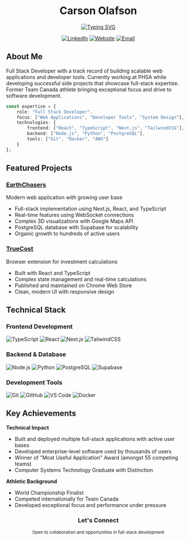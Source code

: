 <div align="center">
  <h1>Carson Olafson</h1>
  
  [![Typing SVG](https://readme-typing-svg.herokuapp.com?font=Inter&pause=1000&color=2E97F7&center=true&vCenter=true&random=false&width=435&lines=Full+Stack+Developer;TypeScript+%26+React+Engineer;Product-Focused+Developer)](https://git.io/typing-svg)

  [![LinkedIn](https://img.shields.io/badge/LinkedIn-0077B5?style=for-the-badge&logo=linkedin&logoColor=white)](https://www.linkedin.com/in/carsonolafson)
  [![Website](https://img.shields.io/badge/Website-4CAF50?style=for-the-badge&logo=safari&logoColor=white)](https://carsonolafson.com)
  [![Email](https://img.shields.io/badge/Email-EA4335?style=for-the-badge&logo=gmail&logoColor=white)](mailto:carsonolafson@gmail.com)
</div>

## About Me

Full Stack Developer with a track record of building scalable web applications and developer tools. Currently working at PHSA while developing successful side projects that showcase full-stack expertise. Former Team Canada athlete bringing exceptional focus and drive to software development.

```typescript
const expertise = {
    role: "Full Stack Developer",
    focus: ["Web Applications", "Developer Tools", "System Design"],
    technologies: {
        frontend: ["React", "TypeScript", "Next.js", "TailwindCSS"],
        backend: ["Node.js", "Python", "PostgreSQL"],
        tools: ["Git", "Docker", "AWS"]
    }
};
```

## Featured Projects

### [EarthChasers](https://earthchasers.com)
Modern web application with growing user base
- Full-stack implementation using Next.js, React, and TypeScript
- Real-time features using WebSocket connections
- Complex 3D visualizations with Google Maps API
- PostgreSQL database with Supabase for scalability
- Organic growth to hundreds of active users

### [TrueCost](https://chromewebstore.google.com/detail/truecost-price-to-investm/jaldojckkbnkanmoomabnilnjiohplhi)
Browser extension for investment calculations
- Built with React and TypeScript
- Complex state management and real-time calculations
- Published and maintained on Chrome Web Store
- Clean, modern UI with responsive design

## Technical Stack

### Frontend Development
![TypeScript](https://img.shields.io/badge/TypeScript-007ACC?style=flat-square&logo=typescript&logoColor=white)
![React](https://img.shields.io/badge/React-20232A?style=flat-square&logo=react&logoColor=61DAFB)
![Next.js](https://img.shields.io/badge/Next.js-000000?style=flat-square&logo=next.js&logoColor=white)
![TailwindCSS](https://img.shields.io/badge/Tailwind-38B2AC?style=flat-square&logo=tailwind-css&logoColor=white)

### Backend & Database
![Node.js](https://img.shields.io/badge/Node.js-339933?style=flat-square&logo=node.js&logoColor=white)
![Python](https://img.shields.io/badge/Python-3776AB?style=flat-square&logo=python&logoColor=white)
![PostgreSQL](https://img.shields.io/badge/PostgreSQL-316192?style=flat-square&logo=postgresql&logoColor=white)
![Supabase](https://img.shields.io/badge/Supabase-3ECF8E?style=flat-square&logo=supabase&logoColor=white)

### Development Tools
![Git](https://img.shields.io/badge/Git-F05032?style=flat-square&logo=git&logoColor=white)
![GitHub](https://img.shields.io/badge/GitHub-181717?style=flat-square&logo=github&logoColor=white)
![VS Code](https://img.shields.io/badge/VS_Code-007ACC?style=flat-square&logo=visual-studio-code&logoColor=white)
![Docker](https://img.shields.io/badge/Docker-2496ED?style=flat-square&logo=docker&logoColor=white)

## Key Achievements

**Technical Impact**
- Built and deployed multiple full-stack applications with active user bases
- Developed enterprise-level software used by thousands of users
- Winner of "Most Useful Application" Award (amongst 55 competing teams)
- Computer Systems Technology Graduate with Distinction

**Athletic Background**
- World Championship Finalist
- Competed internationally for Team Canada
- Developed exceptional focus and performance under pressure

<div align="center">
  <h3>Let's Connect</h3>
  <sub>Open to collaboration and opportunities in full-stack development</sub>
</div>
